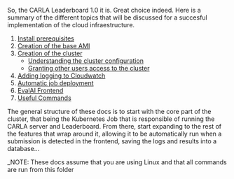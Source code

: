 So, the CARLA Leaderboard 1.0 it is. Great choice indeed. Here is a summary of the different topics that will be discussed for a succesful implementation of the cloud infraestructure.

1. [Install prerequisites](docs/1_prerequisites.md)
1. [Creation of the base AMI](docs/2_creation_of_the_base_ami.md)
1. [Creation of the cluster](docs/3_creation_of_the_cluster.md)
    - [Understanding the cluster configuration](docs/3_1_understanding_the_cluster_configuration.md)
    - [Granting other users access to the cluster](docs/3_2_granting_cluster_access.md)
1. [Adding logging to Cloudwatch](docs/4_logging_results_to_cloudwatch.md)
1. [Automatic job deployment](docs/5_step_functions.md)
1. [EvalAI Frontend](docs/6_frontend.md)
1. [Useful Commands](docs/x_useful_commands.md)

The general structure of these docs is to start with the core part of the cluster, that being the Kubernetes Job that is responsible of running the CARLA server and Leaderboard. From there, start expanding to the rest of the features that wrap around it, allowing it to be automatically run when a submission is detected in the frontend, saving the logs and results into a database...

_NOTE: These docs assume that you are using Linux and that all commands are run from this folder

